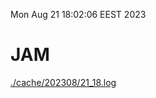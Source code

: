 Mon Aug 21 18:02:06 EEST 2023
# JAM
<a href='./cache/202308/21_18.log'>./cache/202308/21_18.log</a>
